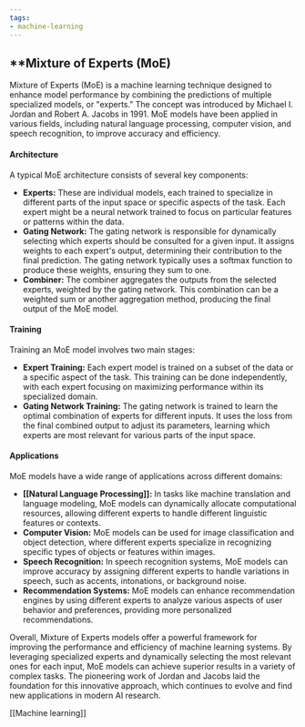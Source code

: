 ```yaml
---
tags:
- machine-learning
---
```


## **Mixture of Experts (MoE)

Mixture of Experts (MoE) is a machine learning technique designed to enhance model performance by combining the predictions of multiple specialized models, or "experts." The concept was introduced by Michael I. Jordan and Robert A. Jacobs in 1991. MoE models have been applied in various fields, including natural language processing, computer vision, and speech recognition, to improve accuracy and efficiency.

#### Architecture

A typical MoE architecture consists of several key components:

- **Experts:** These are individual models, each trained to specialize in different parts of the input space or specific aspects of the task. Each expert might be a neural network trained to focus on particular features or patterns within the data.
- **Gating Network:** The gating network is responsible for dynamically selecting which experts should be consulted for a given input. It assigns weights to each expert's output, determining their contribution to the final prediction. The gating network typically uses a softmax function to produce these weights, ensuring they sum to one.
- **Combiner:** The combiner aggregates the outputs from the selected experts, weighted by the gating network. This combination can be a weighted sum or another aggregation method, producing the final output of the MoE model.

#### Training

Training an MoE model involves two main stages:

- **Expert Training:** Each expert model is trained on a subset of the data or a specific aspect of the task. This training can be done independently, with each expert focusing on maximizing performance within its specialized domain.
- **Gating Network Training:** The gating network is trained to learn the optimal combination of experts for different inputs. It uses the loss from the final combined output to adjust its parameters, learning which experts are most relevant for various parts of the input space.

#### Applications

MoE models have a wide range of applications across different domains:

- **[[Natural Language Processing]]:** In tasks like machine translation and language modeling, MoE models can dynamically allocate computational resources, allowing different experts to handle different linguistic features or contexts.
- **Computer Vision:** MoE models can be used for image classification and object detection, where different experts specialize in recognizing specific types of objects or features within images.
- **Speech Recognition:** In speech recognition systems, MoE models can improve accuracy by assigning different experts to handle variations in speech, such as accents, intonations, or background noise.
- **Recommendation Systems:** MoE models can enhance recommendation engines by using different experts to analyze various aspects of user behavior and preferences, providing more personalized recommendations.

Overall, Mixture of Experts models offer a powerful framework for improving the performance and efficiency of machine learning systems. By leveraging specialized experts and dynamically selecting the most relevant ones for each input, MoE models can achieve superior results in a variety of complex tasks. The pioneering work of Jordan and Jacobs laid the foundation for this innovative approach, which continues to evolve and find new applications in modern AI research.

[[Machine learning]]
